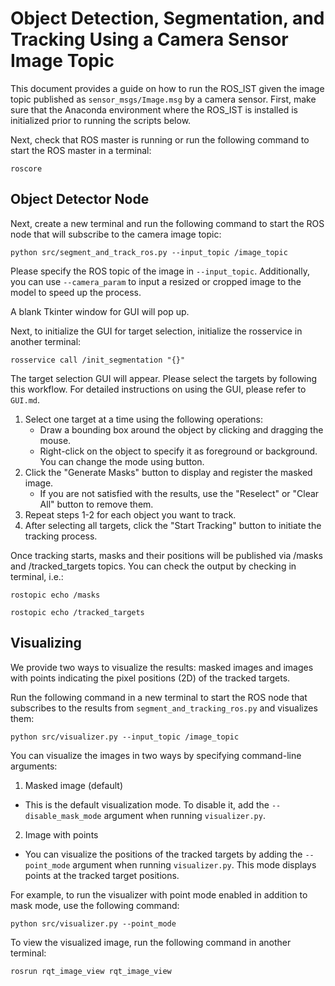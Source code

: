 # Object Detection, Segmentation, and Tracking Using a Camera Sensor Image Topic
This document provides a guide on how to run the ROS_IST given the image topic published as ```sensor_msgs/Image.msg``` by a camera sensor.
First, make sure that the Anaconda environment where the ROS_IST is installed is initialized prior to running the scripts below.

Next, check that ROS master is running or run the following command to start the ROS master in a terminal:
```
roscore
```

## Object Detector Node
Next, create a new terminal and run the following command to start the ROS node that will subscribe to the camera image topic:
```
python src/segment_and_track_ros.py --input_topic /image_topic
```
Please specify the ROS topic of the image in `--input_topic`. Additionally, you can use `--camera_param` to input a resized or cropped image to the model to speed up the process.

A blank Tkinter window for GUI will pop up.

Next,  to initialize the GUI for target selection, initialize the rosservice in another terminal:
```
rosservice call /init_segmentation "{}"
```
The target selection GUI will appear. Please select the targets by following this workflow. For detailed instructions on using the GUI, please refer to `GUI.md`.

1. Select one target at a time using the following operations:
    * Draw a bounding box around the object by clicking and dragging the mouse.
    * Right-click on the object to specify it as foreground or background. You can change the mode using button.
1. Click the "Generate Masks" button to display and register the masked image. 
    * If you are not satisfied with the results, use the "Reselect" or "Clear All" button to remove them.
1. Repeat steps 1-2 for each object you want to track.
1. After selecting all targets, click the "Start Tracking" button to initiate the tracking process.

Once tracking starts, masks and their positions will be published via /masks and /tracked_targets topics.
You can check the output by checking in terminal, i.e.:
```
rostopic echo /masks

rostopic echo /tracked_targets
```

## Visualizing
We provide two ways to visualize the results: masked images and images with points indicating the pixel positions (2D) of the tracked targets.

Run the following command in a new terminal to start the ROS node that subscribes to the results from `segment_and_tracking_ros.py` and visualizes them:
```
python src/visualizer.py --input_topic /image_topic
```

You can visualize the images in two ways by specifying command-line arguments:
1. Masked image (default)
* This is the default visualization mode. To disable it, add the `--disable_mask_mode` argument when running `visualizer.py`.
2. Image with points
* You can visualize the positions of the tracked targets by adding the `--point_mode` argument when running `visualizer.py`. This mode displays points at the tracked target positions.

For example, to run the visualizer with point mode enabled in addition to mask mode, use the following command:
```
python src/visualizer.py --point_mode
```
To view the visualized image, run the following command in another terminal:
```
rosrun rqt_image_view rqt_image_view 
```
